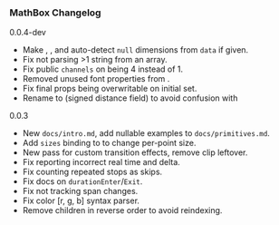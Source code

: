 ### MathBox Changelog

0.0.4-dev

 * Make <array />, <matrix />, <voxel /> and <text /> auto-detect `null` dimensions from `data` if given.
 * Fix <text /> not parsing >1 string from an array.
 * Fix public `channels` on <text /> being 4 instead of 1.
 * Removed unused font properties from <retext />.
 * Fix final props being overwritable on initial set.
 * Rename <text expand={n} /> to <text sdf={n} /> (signed distance field) to avoid confusion with <label expand={n} />

0.0.3

 * New `docs/intro.md`, add nullable examples to `docs/primitives.md`.
 * Add `sizes` binding to <point /> to change per-point size.
 * New <mask /> pass for custom transition effects, remove clip leftover.
 * Fix <clock> reporting incorrect real time and delta.
 * Fix <step /> counting repeated stops as skips.
 * Fix docs on <transition> `durationEnter`/`Exit`.
 * Fix <scale /> not tracking span changes.
 * Fix color [r, g, b] syntax parser.
 * Remove children in reverse order to avoid reindexing.
